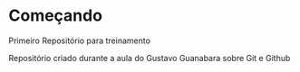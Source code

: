 # Começando
 Primeiro Repositório para treinamento

Repositório criado durante a aula do Gustavo Guanabara sobre Git e Github
